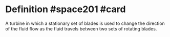 # Definition #space201 #card

A turbine in which a stationary set of blades is used to change the
direction of the fluid flow as the fluid travels between two sets of
rotating blades.
